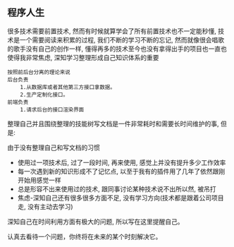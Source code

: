 ## 程序人生

很多技术需要前置技术, 然而有时候就算学会了所有前置技术也不一定能秒懂, 技术是一个需要阅读来积累的过程, 我们不断的学习不断的忘记, 然而就像很会唱歌的歌手没有自己的创作一样, 懂得再多的技术至今也没有拿得出手的项目也一直也使得我非常焦虑, 深知学习整理形成自己知识体系的重要

    按照前后台分离的理论来说
    后台负责
        1.从数据库或者其他第三方接口拿数据。
        2.生产定制化接口。
    前端负责
        1.请求后台的接口渲染界面

 整理自己并且围绕整理的技能树写文档是一件非常耗时和需要长时间维护的事, 但是:
 
 由于没有整理自己和写文档的习惯
 - 使用过一项技术后, 过了一段时间, 再来使用, 感觉上并没有提升多少工作效率
 - 每一次遇到新的知识形成不了记忆点, 以至于我有的插件用了几年了依然跟刚开始用感觉一样
 - 总是形容不出来使用过的技术, 跟同事讨论某种技术说不出所以然, 被吊打
 - 焦虑-深知自己还有很多很多方面不足, 没有学习方向(技术都是跟着公司项目走, 没有主动去学习)

 深知自己在时间利用方面有极大的问题, 所以写在这里提醒自己。

认真去看待一个问题，你终将在未来的某个时刻解决它。